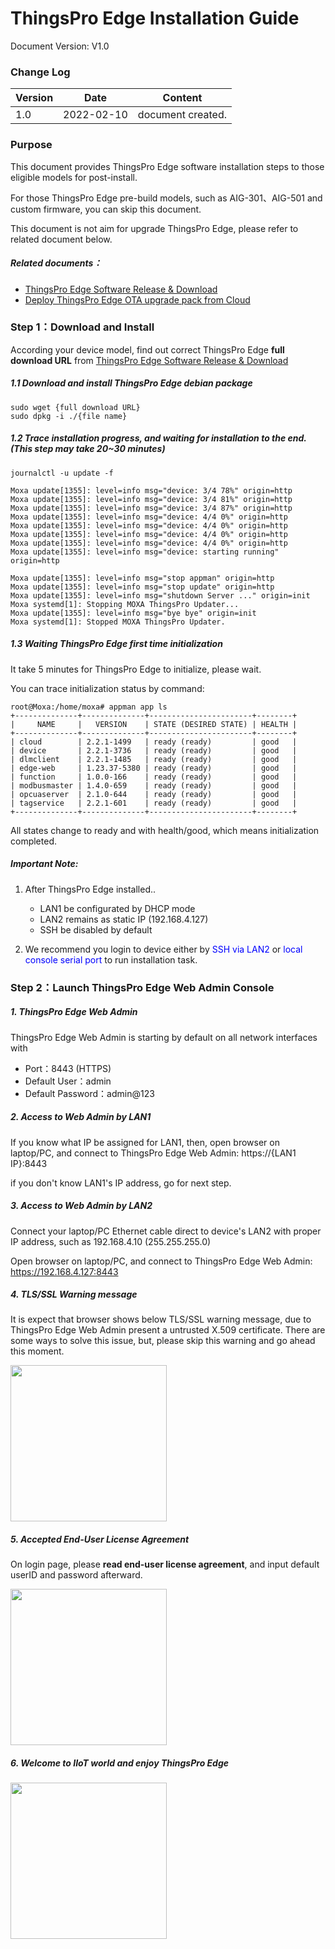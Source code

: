 # ThingsPro Edge Installation Guide

Document Version: V1.0

### Change Log

| Version | Date       | Content           |
| ------- | ---------- | ----------------- |
| 1.0     | 2022-02-10 | document created. |



### Purpose

This document provides ThingsPro Edge software installation steps to those eligible models for post-install.

For those ThingsPro Edge pre-build models, such as AIG-301、AIG-501 and custom firmware, you can skip this document.

This document is not aim for upgrade ThingsPro Edge, please refer to related document below.

##### Related documents：

- [ThingsPro Edge Software Release & Download](https://github.com/TPE-TIGER/TPE2-Technical-Document/blob/main/documents/ThingsPro%20Edge%20Software%20Release.md)
- [Deploy ThingsPro Edge OTA upgrade pack from Cloud]()



### Step 1：Download and Install

According your device model, find out correct ThingsPro Edge **full download URL** from [ThingsPro Edge Software Release & Download](https://github.com/TPE-TIGER/TPE2-Technical-Document/blob/main/documents/ThingsPro%20Edge%20Software%20Release.md)

##### 1.1 Download and install ThingsPro Edge debian package

```
sudo wget {full download URL}
sudo dpkg -i ./{file name}
```

##### 1.2 Trace installation progress, and waiting for installation to the end. (This step may take 20~30 minutes)

```
journalctl -u update -f

Moxa update[1355]: level=info msg="device: 3/4 78%" origin=http
Moxa update[1355]: level=info msg="device: 3/4 81%" origin=http
Moxa update[1355]: level=info msg="device: 3/4 87%" origin=http
Moxa update[1355]: level=info msg="device: 4/4 0%" origin=http
Moxa update[1355]: level=info msg="device: 4/4 0%" origin=http
Moxa update[1355]: level=info msg="device: 4/4 0%" origin=http
Moxa update[1355]: level=info msg="device: 4/4 0%" origin=http
Moxa update[1355]: level=info msg="device: starting running" origin=http

Moxa update[1355]: level=info msg="stop appman" origin=http
Moxa update[1355]: level=info msg="stop update" origin=http
Moxa update[1355]: level=info msg="shutdown Server ..." origin=init
Moxa systemd[1]: Stopping MOXA ThingsPro Updater...
Moxa update[1355]: level=info msg="bye bye" origin=init
Moxa systemd[1]: Stopped MOXA ThingsPro Updater.
```

##### 1.3 Waiting ThingsPro Edge first time initialization

It take 5 minutes for ThingsPro Edge to initialize, please wait.

You can trace initialization status by command:

```
root@Moxa:/home/moxa# appman app ls
+--------------+--------------+-----------------------+--------+
|     NAME     |   VERSION    | STATE (DESIRED STATE) | HEALTH |
+--------------+--------------+-----------------------+--------+
| cloud        | 2.2.1-1499   | ready (ready)         | good   |
| device       | 2.2.1-3736   | ready (ready)         | good   |
| dlmclient    | 2.2.1-1485   | ready (ready)         | good   |
| edge-web     | 1.23.37-5380 | ready (ready)         | good   |
| function     | 1.0.0-166    | ready (ready)         | good   |
| modbusmaster | 1.4.0-659    | ready (ready)         | good   |
| opcuaserver  | 2.1.0-644    | ready (ready)         | good   |
| tagservice   | 2.2.1-601    | ready (ready)         | good   |
+--------------+--------------+-----------------------+--------+
```

All states change to ready and with health/good, which means initialization completed.



##### Important Note:

1. After ThingsPro Edge installed..
   - LAN1 be configurated by DHCP mode
   - LAN2 remains as static IP (192.168.4.127)
   - SSH be disabled by default

2. We recommend you login to device either by <span style='color:blue'>SSH via LAN2</span> or<span style='color:blue'> local console serial port</span> to run installation task.



### Step 2：Launch ThingsPro Edge Web Admin Console

##### 1. ThingsPro Edge Web Admin

ThingsPro Edge Web Admin is starting by default on all network interfaces with

- Port：8443 (HTTPS)
- Default User：admin
- Default Password：admin@123

##### 2. Access to Web Admin by LAN1

If you know what IP be assigned for LAN1, then, open browser on laptop/PC, and connect to ThingsPro Edge Web Admin: https://{LAN1 IP}:8443

if you don't know LAN1's IP address, go for next step.

##### 3. Access to Web Admin by LAN2

Connect your laptop/PC Ethernet cable direct to device's LAN2 with proper IP address, such as 192.168.4.10 (255.255.255.0)

Open browser on laptop/PC, and connect to ThingsPro Edge Web Admin: https://192.168.4.127:8443

##### 4. TLS/SSL Warning message

It is expect that browser shows below TLS/SSL warning message, due to ThingsPro Edge Web Admin present a untrusted X.509 certificate. There are some ways to solve this issue, but, please skip this warning and go ahead this moment.

<img src="https://thingspro.blob.core.windows.net/resource/document/tpe/SSL_Warning.JPG" width="250" />



##### 5. Accepted End-User License Agreement

On login page, please **read end-user license agreement**, and input default userID and password afterward.

<img src="https://thingspro.blob.core.windows.net/resource/document/tpe/login.JPG" width="250" />



##### 6. Welcome to IIoT world and enjoy ThingsPro Edge



<img src="https://thingspro.blob.core.windows.net/resource/document/tpe/after-login.JPG" width="250" />







